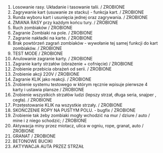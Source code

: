 1. Losowanie rasy. Układanie i tasowanie talii. / ZROBIONE
2. Zagrywanie kart (usuwanie ze stacku) - funkcja kart. / ZROBIONE
3. Runda wyboru kart i usunięcia jednej oraz zagrywania. / ZROBIONE
4. ZMIANA RASY przy każdym końcu tury. / ZROBIONE
5. Ruch zombiaków / ZROBIONE
6. Zagranie Zombiaki na pole. / ZROBIONE
7. Zagranie nakładki na karte. / ZROBIONE
8. Brak powtórzeń zagrań zombiaków - wywołanie tej samej funkcji do kart zombiaków. / ZROBIONE
9. TEST MODE / ZROBIONE
10. Anulowanie zagranie karty. / ZROBIONE
11. Zagranie karty strzałów (obrażenie + cofnięcie) / ZROBIONE
12. Zrobienie przebicia obrażeń od serii. / ZROBIONE
13. Zrobienie akcji 220V / ZROBIONE
14. Zagranie KLIK jako reakcji. / ZROBIONE
15. Zrobienie systemu testowego w którym ręcznie wpisuje pierwsze 4 karty i ustawia plansze / ZROBIONE
16. Zrobienie wszystkich strzałów ludzi (lepszy strzał, długa seria, snajper , cegła). / ZROBIONE 
17. Przetestowanie KLIK na wszystkie strzały. / ZROBIONE
18. SKOŃCZENIE ROPY NA PUSTYM POLU. - bugfix / ZROBIONE
19. Zrobienie tak żeby zombiaki mogły wchodzić na mur / dziure / auto / mine i z niego schodzić; / 
ZROBIONE
20. Aktywacja miny przez miotacz, ulica w ogniu, rope, granat, auto / ZROBIONE
21. GRANAT / ZROBIONE
22. BETONOWE BUCIKI
23. AKTYWACJA AUTA PRZEZ STRZAŁ 
